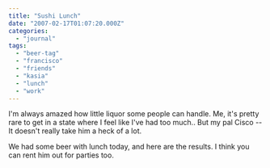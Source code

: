 ```yaml
---
title: "Sushi Lunch"
date: "2007-02-17T01:07:20.000Z"
categories: 
  - "journal"
tags: 
  - "beer-tag"
  - "francisco"
  - "friends"
  - "kasia"
  - "lunch"
  - "work"
---
```


I'm always amazed how little liquor some people can handle. Me, it's pretty rare to get in a state where I feel like I've had too much.. But my pal Cisco -- It doesn't really take him a heck of a lot.

We had some beer with lunch today, and here are the results. I think you can rent him out for parties too.
